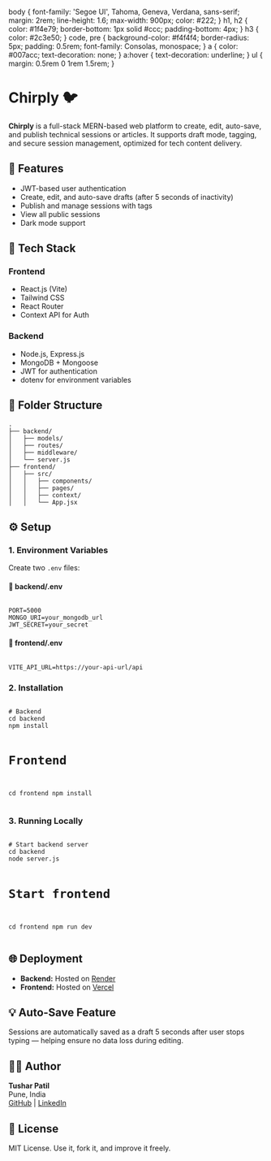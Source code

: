 body {
      font-family: 'Segoe UI', Tahoma, Geneva, Verdana, sans-serif;
      margin: 2rem;
      line-height: 1.6;
      max-width: 900px;
      color: #222;
    }
    h1, h2 {
      color: #1f4e79;
      border-bottom: 1px solid #ccc;
      padding-bottom: 4px;
    }
    h3 {
      color: #2c3e50;
    }
    code, pre {
      background-color: #f4f4f4;
      border-radius: 5px;
      padding: 0.5rem;
      font-family: Consolas, monospace;
    }
    a {
      color: #007acc;
      text-decoration: none;
    }
    a:hover {
      text-decoration: underline;
    }
    ul {
      margin: 0.5rem 0 1rem 1.5rem;
    }
  </style>
</head>
<body>

  <h1>Chirply 🐦</h1>
  <p><strong>Chirply</strong> is a full-stack MERN-based web platform to create, edit, auto-save, and publish technical sessions or articles. It supports draft mode, tagging, and secure session management, optimized for tech content delivery.</p>

  <!-- Features -->
  <h2>🔧 Features</h2>
  <ul>
    <li>JWT-based user authentication</li>
    <li>Create, edit, and auto-save drafts (after 5 seconds of inactivity)</li>
    <li>Publish and manage sessions with tags</li>
    <li>View all public sessions</li>
    <li>Dark mode support</li>
  </ul>

  <!-- Tech Stack -->
  <h2>🧱 Tech Stack</h2>

  <h3>Frontend</h3>
  <ul>
    <li>React.js (Vite)</li>
    <li>Tailwind CSS</li>
    <li>React Router</li>
    <li>Context API for Auth</li>
  </ul>

  <h3>Backend</h3>
  <ul>
    <li>Node.js, Express.js</li>
    <li>MongoDB + Mongoose</li>
    <li>JWT for authentication</li>
    <li>dotenv for environment variables</li>
  </ul>

  <!-- Folder Structure -->
  <h2>📁 Folder Structure</h2>
  <pre><code>.
├── backend/
│   ├── models/
│   ├── routes/
│   ├── middleware/
│   └── server.js
├── frontend/
│   ├── src/
│   │   ├── components/
│   │   ├── pages/
│   │   ├── context/
│   │   └── App.jsx
</code></pre>

  <!-- Setup Instructions -->
  <h2>⚙️ Setup</h2>

  <h3>1. Environment Variables</h3>
  <p>Create two <code>.env</code> files:</p>

  <h4>📄 backend/.env</h4>
  <pre><code>
PORT=5000
MONGO_URI=your_mongodb_url
JWT_SECRET=your_secret
</code></pre>

  <h4>📄 frontend/.env</h4>
  <pre><code>
VITE_API_URL=https://your-api-url/api
</code></pre>

  <h3>2. Installation</h3>
  <pre><code>
# Backend
cd backend
npm install

# Frontend
cd frontend
npm install
</code></pre>

  <h3>3. Running Locally</h3>
  <pre><code>
# Start backend server
cd backend
node server.js

# Start frontend
cd frontend
npm run dev
</code></pre>

  <!-- Deployment Info -->
  <h2>🌐 Deployment</h2>
  <ul>
    <li><strong>Backend:</strong> Hosted on <a href="https://render.com" target="_blank">Render</a></li>
    <li><strong>Frontend:</strong> Hosted on <a href="https://vercel.com" target="_blank">Vercel</a></li>
  </ul>

  <!-- Notes -->
  <h2>💡 Auto-Save Feature</h2>
  <p>Sessions are automatically saved as a draft 5 seconds after user stops typing — helping ensure no data loss during editing.</p>

  <!-- Author Info -->
  <h2>👨‍💻 Author</h2>
  <p>
    <strong>Tushar Patil</strong><br>
    Pune, India<br>
    <a href="https://github.com/2ushar03" target="_blank">GitHub</a> |
    <a href="https://linkedin.com/in/tushar" target="_blank">LinkedIn</a>
  </p>

  <!-- License -->
  <h2>📝 License</h2>
  <p>MIT License. Use it, fork it, and improve it freely.</p>

</body>
</html>
